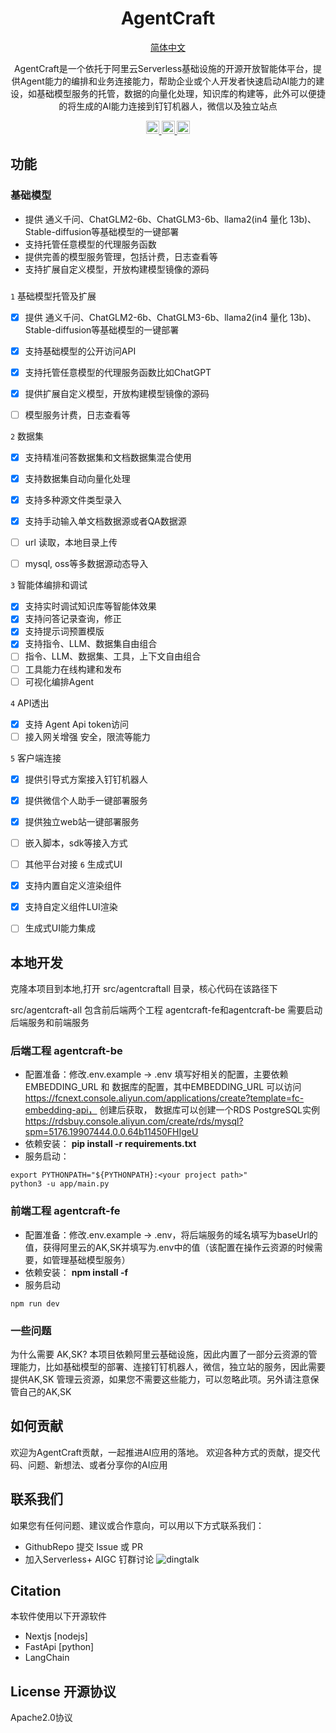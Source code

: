 <div align="center">



# AgentCraft

<p align="center">
  <a href="./README.md">简体中文</a> 
</p>

AgentCraft是一个依托于阿里云Serverless基础设施的开源开放智能体平台，提供Agent能力的编排和业务连接能力，帮助企业或个人开发者快速启动AI能力的建设，如基础模型服务的托管，数据的向量化处理，知识库的构建等，此外可以便捷的将生成的AI能力连接到钉钉机器人，微信以及独立站点

</div>

<p align="center">
 
  <a href="https://fcnext.console.aliyun.com/applications/create?template=AgentCraft">
    <img height="21" src="https://img.shields.io/badge/快速部署体验-7d09f1?style=flat-square" alt="document">
  </a>
  <a href="#local-developement">
    <img height="21" src="https://img.shields.io/badge/本地开发-%23d4eaf7?style=flat-square&logo=xcode&logoColor=7d09f1" alt="development">
  </a>
 
  <a href="https://github.com/labring/FastGPT/blob/main/LICENSE">
    <img height="21" src="https://img.shields.io/badge/License-Apache--2.0-ffffff?style=flat-square&labelColor=d4eaf7&color=7d09f1" alt="license">
  </a>
</p>

## 功能

### 基础模型
+ 提供 通义千问、ChatGLM2-6b、ChatGLM3-6b、llama2(in4 量化 13b)、Stable-diffusion等基础模型的一键部署
+ 支持托管任意模型的代理服务函数
+ 提供完善的模型服务管理，包括计费，日志查看等
+ 支持扩展自定义模型，开放构建模型镜像的源码
### 

`1` 基础模型托管及扩展
   - [x] 提供 通义千问、ChatGLM2-6b、ChatGLM3-6b、llama2(in4 量化 13b)、Stable-diffusion等基础模型的一键部署
   - [x] 支持基础模型的公开访问API
   - [x] 支持托管任意模型的代理服务函数比如ChatGPT
   - [x] 提供扩展自定义模型，开放构建模型镜像的源码
   - [ ] 模型服务计费，日志查看等


`2` 数据集
   - [x] 支持精准问答数据集和文档数据集混合使用
   - [x] 支持数据集自动向量化处理
   - [x] 支持多种源文件类型录入
   - [x] 支持手动输入单文档数据源或者QA数据源
   - [ ] url 读取，本地目录上传
   - [ ] mysql, oss等多数据源动态导入

  
`3` 智能体编排和调试
   - [x] 支持实时调试知识库等智能体效果
   - [x] 支持问答记录查询，修正
   - [x] 支持提示词预置模版
   - [x] 支持指令、LLM、数据集自由组合
   - [ ] 指令、LLM、数据集、工具，上下文自由组合
   - [ ] 工具能力在线构建和发布
   - [ ] 可视化编排Agent
   
`4`  API透出
   - [x] 支持 Agent Api token访问
   - [ ] 接入网关增强 安全，限流等能力
  
`5` 客户端连接
   - [x] 提供引导式方案接入钉钉机器人
   - [x] 提供微信个人助手一键部署服务
   - [x] 提供独立web站一键部署服务
   - [ ] 嵌入脚本，sdk等接入方式
   - [ ] 其他平台对接
`6` 生成式UI
   - [x] 支持内置自定义渲染组件
   - [x] 支持自定义组件LUI渲染
   - [ ] 生成式UI能力集成 


## 本地开发
<div id="local-developement">克隆本项目到本地,打开 src/agentcraftall 目录，核心代码在该路径下</div>

src/agentcraft-all 包含前后端两个工程 agentcraft-fe和agentcraft-be
需要启动后端服务和前端服务
### 后端工程 agentcraft-be

+ 配置准备：修改.env.example -> .env
填写好相关的配置，主要依赖  EMBEDDING_URL 和 数据库的配置，其中EMBEDDING_URL 可以访问
https://fcnext.console.aliyun.com/applications/create?template=fc-embedding-api，
创建后获取，
数据库可以创建一个RDS PostgreSQL实例 https://rdsbuy.console.aliyun.com/create/rds/mysql?spm=5176.19907444.0.0.64b11450FHIgeU
+ 依赖安装：
**pip install -r  requirements.txt**
+ 服务启动：
```shell
export PYTHONPATH="${PYTHONPATH}:<your project path>"
python3 -u app/main.py
```
### 前端工程 agentcraft-fe
+ 配置准备：修改.env.example -> .env，将后端服务的域名填写为baseUrl的值，获得阿里云的AK,SK并填写为.env中的值（该配置在操作云资源的时候需要，如管理基础模型服务）
+ 依赖安装：
**npm install -f**
+ 服务启动
```
npm run dev
```
### 一些问题
为什么需要 AK,SK? 本项目依赖阿里云基础设施，因此内置了一部分云资源的管理能力，比如基础模型的部署、连接钉钉机器人，微信，独立站的服务，因此需要提供AK,SK 管理云资源，如果您不需要这些能力，可以忽略此项。另外请注意保管自己的AK,SK
## 如何贡献
欢迎为AgentCraft贡献，一起推进AI应用的落地。  欢迎各种方式的贡献，提交代码、问题、新想法、或者分享你的AI应用





## 联系我们

如果您有任何问题、建议或合作意向，可以用以下方式联系我们：
+ GithubRepo 提交 Issue 或 PR
+ 加入Serverless+ AIGC 钉群讨论 
![dingtalk](https://img.alicdn.com/imgextra/i2/O1CN01zGJ4fS21GMJy6Okd8_!!6000000006957-0-tps-470-472.jpg)





## Citation

本软件使用以下开源软件
+ Nextjs  [nodejs]
+ FastApi [python]
+ LangChain

## License 开源协议
Apache2.0协议
